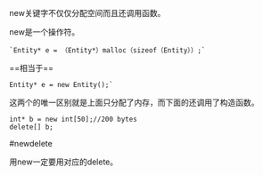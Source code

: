 new关键字不仅仅分配空间而且还调用函数。

new是一个操作符。
```
`Entity* e = （Entity*）malloc（sizeof（Entity））;`
```

==相当于==
```
Entity* e = new Entity();`
```

这两个的唯一区别就是上面只分配了内存，而下面的还调用了构造函数。

```
int* b = new int[50];//200 bytes 
delete[] b;
```

#newdelete 

用new一定要用对应的delete。